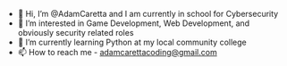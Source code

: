 - 👋 Hi, I’m @AdamCaretta and I am currently in school for Cybersecurity
- 👀 I’m interested in Game Development, Web Development, and obviously security related roles
- 🌱 I’m currently learning Python at my local community college
- 📫 How to reach me - adamcarettacoding@gmail.com

<!---
AdamCaretta/AdamCaretta is a ✨ special ✨ repository because its `README.md` (this file) appears on your GitHub profile.
You can click the Preview link to take a look at your changes.
--->
